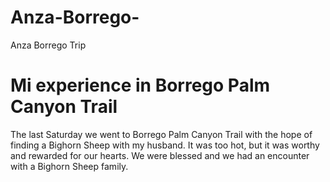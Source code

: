 # Anza-Borrego-
Anza Borrego Trip

# Mi experience in Borrego Palm Canyon Trail

The last Saturday we went to Borrego Palm Canyon Trail with the hope of finding a Bighorn Sheep with my husband. It was too hot,  but it was worthy and rewarded for our hearts. We were blessed and we had an encounter with a Bighorn Sheep family. 
